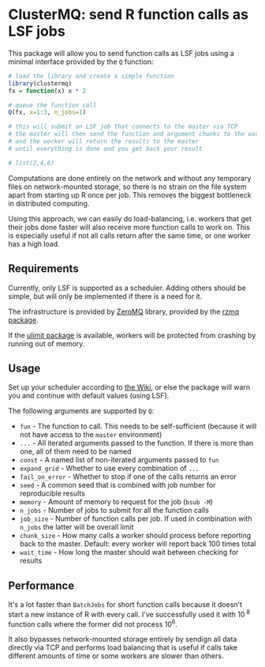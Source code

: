 ClusterMQ: send R function calls as LSF jobs
============================================

This package will allow you to send function calls as LSF jobs using a minimal
interface provided by the `Q` function:

```r
# load the library and create a simple function
library(clustermq)
fx = function(x) x * 2

# queue the function call 
Q(fx, x=1:3, n_jobs=1)

# this will submit an LSF job that connects to the master via TCP
# the master will then send the function and argument chunks to the worker
# and the worker will return the results to the master
# until everything is done and you get back your result

# list(2,4,6)
```

Computations are done entirely on the network and without any temporary files
on network-mounted storage, so there is no strain on the file system apart from
starting up R once per job. This removes the biggest bottleneck in distributed
computing.

Using this approach, we can easily do load-balancing, i.e. workers that get
their jobs done faster will also receive more function calls to work on. This
is especially useful if not all calls return after the same time, or one worker
has a high load.

Requirements
------------

Currently, only LSF is supported as a scheduler. Adding others should be
simple, but will only be implemented if there is a need for it.

The infrastructure is provided by [ZeroMQ](http://zeromq.org/) library,
provided by the [rzmq package](https://github.com/armstrtw/rzmq).

If the [ulimit package](https://github.com/krlmlr/ulimit) is available, workers
will be protected from crashing by running out of memory.

Usage
-----

Set up your scheduler according to [the
Wiki](https://github.com/mschubert/clustermq/wiki#setting-up-the-scheduler), or
else the package will warn you and continue with default values (using LSF).

The following arguments are supported by `Q`:

 * `fun` - The function to call. This needs to be self-sufficient (because it
        will not have access to the `master` environment)
 * `...` - All iterated arguments passed to the function. If there is more than
        one, all of them need to be named
 * `const` - A named list of non-iterated arguments passed to `fun`
 * `expand_grid` - Whether to use every combination of `...`
 * `fail_on_error` - Whether to stop if one of the calls returns an error
 * `seed` - A common seed that is combined with job number for reproducible results
 * `memory` - Amount of memory to request for the job (`bsub -M`)
 * `n_jobs` - Number of jobs to submit for all the function calls
 * `job_size` - Number of function calls per job. If used in combination with
        `n_jobs` the latter will be overall limit
 * `chunk_size` - How many calls a worker should process before reporting back
        to the master. Default: every worker will report back 100 times total
 * `wait_time` - How long the master should wait between checking for results

Performance
-----------

It's a lot faster than `BatchJobs` for short function calls because it doesn't
start a new instance of R with every call. I've successfully used it with 10<sup>
8</sup> function calls where the former did not process 10<sup>6</sup>.

It also bypasses network-mounted storage entirely by sendign all data directly
via TCP and performs load balancing that is useful if calls take different
amounts of time or some workers are slower than others.
